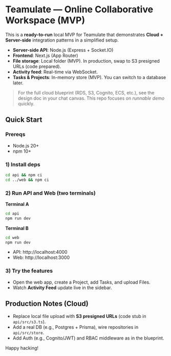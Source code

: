 # Teamulate — Online Collaborative Workspace (MVP)

This is a **ready-to-run** local MVP for Teamulate that demonstrates **Cloud + Server-side** integration patterns in a simplified setup.

- **Server-side API**: Node.js (Express + Socket.IO)
- **Frontend**: Next.js (App Router)
- **File storage**: Local folder (MVP). In production, swap to S3 presigned URLs (code prepared).
- **Activity feed**: Real-time via WebSocket.
- **Tasks & Projects**: In-memory store (MVP). You can switch to a database later.

> For the full cloud blueprint (RDS, S3, Cognito, ECS, etc.), see the design doc in your chat canvas. This repo focuses on *runnable demo* quickly.

## Quick Start

### Prereqs
- Node.js 20+
- npm 10+

### 1) Install deps
```bash
cd api && npm ci
cd ../web && npm ci
```

### 2) Run API and Web (two terminals)
**Terminal A**
```bash
cd api
npm run dev
```

**Terminal B**
```bash
cd web
npm run dev
```

- API: http://localhost:4000
- Web: http://localhost:3000

### 3) Try the features
- Open the web app, create a Project, add Tasks, and upload Files.
- Watch **Activity Feed** update live in the sidebar.

## Production Notes (Cloud)
- Replace local file upload with **S3 presigned URLs** (code stub in `api/src/s3.ts`).
- Add a real DB (e.g., Postgres + Prisma), wire repositories in `api/src/store`.
- Add Auth (e.g., Cognito/JWT) and RBAC middleware as in the blueprint.

Happy hacking!
